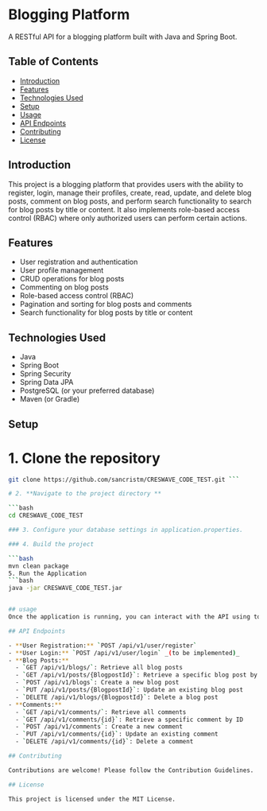 # Blogging Platform

A RESTful API for a blogging platform built with Java and Spring Boot.

## Table of Contents

- [Introduction](#introduction)
- [Features](#features)
- [Technologies Used](#technologies-used)
- [Setup](#setup)
- [Usage](#usage)
- [API Endpoints](#api-endpoints)
- [Contributing](#contributing)
- [License](#license)

## Introduction

This project is a blogging platform that provides users with the ability to register, login, manage their profiles, create, read, update, and delete blog posts, comment on blog posts, and perform search functionality to search for blog posts by title or content. It also implements role-based access control (RBAC) where only authorized users can perform certain actions.

## Features

- User registration and authentication
- User profile management
- CRUD operations for blog posts
- Commenting on blog posts
- Role-based access control (RBAC)
- Pagination and sorting for blog posts and comments
- Search functionality for blog posts by title or content

## Technologies Used

- Java
- Spring Boot
- Spring Security
- Spring Data JPA
- PostgreSQL (or your preferred database)
- Maven (or Gradle)

## Setup

# 1. Clone the repository

```bash
git clone https://github.com/sancristm/CRESWAVE_CODE_TEST.git ```

# 2. **Navigate to the project directory **

```bash
cd CRESWAVE_CODE_TEST

### 3. Configure your database settings in application.properties.

### 4. Build the project

```bash
mvn clean package
5. Run the Application
```bash
java -jar CRESWAVE_CODE_TEST.jar


## usage 
Once the application is running, you can interact with the API using tools like Postman or cURL. You can register users, login, create blog posts, comment on blog posts, etc. See the API Endpoints section for details on available endpoints and their usage.

## API Endpoints

- **User Registration:** `POST /api/v1/user/register`
- **User Login:** `POST /api/v1/user/login` _(to be implemented)_
- **Blog Posts:**
  - `GET /api/v1/blogs/`: Retrieve all blog posts
  - `GET /api/v1/posts/{BlogpostId}`: Retrieve a specific blog post by ID
  - `POST /api/v1/blogs`: Create a new blog post
  - `PUT /api/v1/posts/{BlogpostId}`: Update an existing blog post
  - `DELETE /api/v1/blogs/{BlogpostId}`: Delete a blog post
- **Comments:**
  - `GET /api/v1/comments/`: Retrieve all comments
  - `GET /api/v1/comments/{id}`: Retrieve a specific comment by ID
  - `POST /api/v1/comments`: Create a new comment
  - `PUT /api/v1/comments/{id}`: Update an existing comment
  - `DELETE /api/v1/comments/{id}`: Delete a comment

## Contributing

Contributions are welcome! Please follow the Contribution Guidelines.

## License

This project is licensed under the MIT License.


